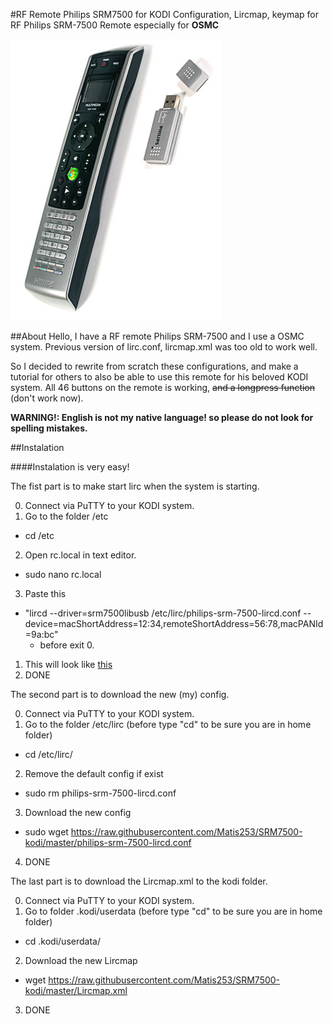 #RF Remote Philips SRM7500 for KODI
Configuration, Lircmap, keymap for RF Philips SRM-7500 Remote especially for **OSMC**

![Photo of the SRM-7500](https://raw.githubusercontent.com/Matis253/SRM7500-kodi/master/SRM7500.jpg)

##About
Hello, I have a RF remote Philips SRM-7500 and I use a OSMC system. Previous version of lirc.conf, lircmap.xml was too old to work well.

So I decided to rewrite from scratch these configurations, and make a tutorial for others to also be able to use this remote for his beloved KODI system.
All 46 buttons on the remote is working, ~~and a longpress function~~ (don't work now).

**WARNING!: English is not my native language! so please do not look for spelling mistakes.**

##Instalation

####Instalation is very easy!

The fist part is to make start lirc when the system is starting.

0. Connect via PuTTY to your KODI system.
1. Go to the folder /etc
  * cd /etc
2. Open rc.local in text editor.
  * sudo nano rc.local
3. Paste this
  * "lircd --driver=srm7500libusb /etc/lirc/philips-srm-7500-lircd.conf --device=macShortAddress=12:34,remoteShortAddress=56:78,macPANId=9a:bc"
    * before exit 0.
  1. This will look like [this](https://github.com/Matis253/SRM7500-kodi/blob/master/rc.local)
4. DONE

The second part is to download the new (my) config.

0. Connect via PuTTY to your KODI system.
1. Go to the folder /etc/lirc (before type "cd" to be sure you are in home folder)
  * cd /etc/lirc/
2.  Remove the default config if exist 
  * sudo rm philips-srm-7500-lircd.conf
3.  Download the new config
  * sudo wget https://raw.githubusercontent.com/Matis253/SRM7500-kodi/master/philips-srm-7500-lircd.conf
4.  DONE

The last part is to download the Lircmap.xml to the kodi folder.

0. Connect via PuTTY to your KODI system.
1. Go to folder .kodi/userdata (before type "cd" to be sure you are in home folder)
  * cd .kodi/userdata/
2. Download the new Lircmap
  * wget https://raw.githubusercontent.com/Matis253/SRM7500-kodi/master/Lircmap.xml
3. DONE
